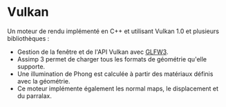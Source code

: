 # Vulkan


Un moteur de rendu implémenté en C++ et utilisant Vulkan 1.0 et plusieurs bibliothèques :

* Gestion de la fenêtre et de l'API Vulkan avec [GLFW3](https://www.glfw.org/).
* Assimp 3 permet de charger tous les formats de géométrie qu'elle supporte.
* Une illumination de Phong est calculée à partir des matériaux définis avec la géométrie.
* Ce moteur implémente également les normal maps, le displacement et du parralax.
